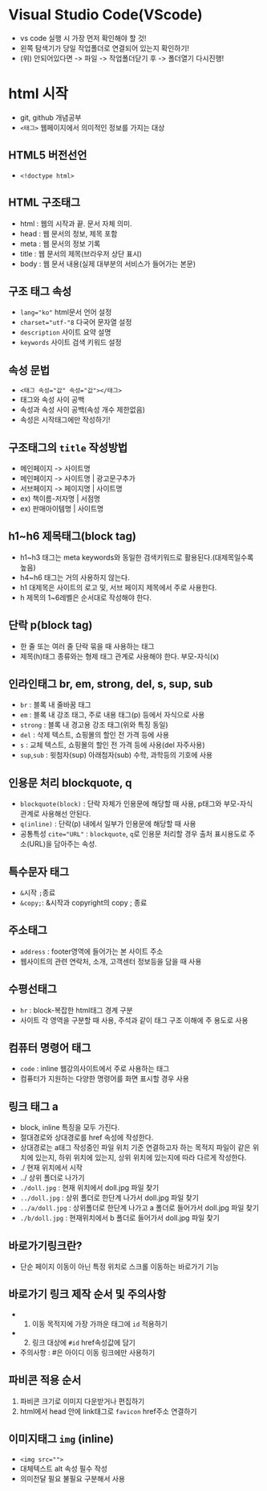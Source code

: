 # Visual Studio Code(VScode)
* vs code 실행 시 가장 먼저 확인해야 할 것!
* 왼쪽 탐색기가 당일 작업폴더로 연결되어 있는지 확인하기!
* (위) 안되어있다면 -> 파일 -> 작업폴더닫기 후 -> 폴더열기 다시진행!
# html 시작
* git, github 개념공부
* `<태그>` 웹페이지에서 의미적인 정보를 가지는 대상
## HTML5 버전선언
* `<!doctype html>`
## HTML 구조태그
* html : 웹의 시작과 끝. 문서 자체 의미.
* head : 웹 문서의 정보, 제목 포함
* meta : 웹 문서의 정보 기록
* title : 웹 문서의 제목(브라우저 상단 표시)
* body : 웹 문서 내용(실제 대부분의 서비스가 들어가는 본문)
## 구조 태그 속성
* `lang="ko"` html문서 언어 설정
* `charset="utf-"8` 다국어 문자열 설정
* `description` 사이트 요약 설명
* `keywords` 사이트 검색 키워드 설정
## 속성 문법
* `<태그 속성="값" 속성="값"></태그>`
* 태그와 속성 사이 공백
* 속성과 속성 사이 공백(속성 개수 제한없음)
* 속성은 시작태그에만 작성하기!
## 구조태그의 `title` 작성방법
* 메인페이지 -> 사이트명
* 메인페이지 -> 사이트명 | 광고문구추가
* 서브페이지 -> 페이지명 | 사이트명
* ex) 책이름-저자명 | 서점명
* ex) 판매아이템명 | 사이트명
## h1~h6 제목태그(block tag)
* h1~h3 태그는 meta keywords와 동일한 검색키워드로 활용된다.(대제목일수록 높음)
* h4~h6 태그는 거의 사용하지 않는다.
* h1 대제목은 사이트의 로고 및, 서브 페이지 제목에서 주로 사용한다.
* h 제목의 1~6레벨은 순서대로 작성해야 한다.
## 단락 p(block tag)
* 한 줄 또는 여러 줄 단락 묶을 때 사용하는 태그
* 제목(h)태그 종류와는 형제 태그 관계로 사용해야 한다. 부모-자식(x)
## 인라인태그 br, em, strong, del, s, sup, sub
* `br` : 블록 내 줄바꿈 태그
* `em` : 블록 내 강조 태그, 주로 내용 태그(p) 등에서 자식으로 사용
* `strong` : 블록 내 경고용 강조 태그(위와 특징 동일)
* `del` : 삭제 텍스트, 쇼핑몰의 할인 전 가격 등에 사용
* `s` : 교체 텍스트, 쇼핑몰의 할인 전 가격 등에 사용(del 자주사용)
* `sup`,`sub` : 윗첨자(sup) 아래첨자(sub) 수학, 과학등의 기호에 사용
## 인용문 처리 blockquote, q
* `blockquote(block)` : 단락 자체가 인용문에 해당할 때 사용, p태그와 부모-자식 관계로 사용해선 안된다.
* `q(inline)` : 단락(p) 내에서 일부가 인용문에 해당할 때 사용
* 공통특성 `cite="URL"` : `blockquote`, `q`로 인용문 처리할 경우 출처 표시용도로 주소(URL)을 담아주는 속성.
## 특수문자 태그
* `&`시작 `;`종료
* `&copy;`: &시작과 copyright의 copy ; 종료
## 주소태그
* `address` : footer영역에 들어가는 본 사이트 주소
* 웹사이트의 관련 연락처, 소개, 고객센터 정보등을 담을 때 사용
## 수평선태그
* `hr` : block-복잡한 html태그 경계 구분
* 사이트 각 영역을 구분할 때 사용, 주석과 같이 태그 구조 이해에 주 용도로 사용
## 컴퓨터 명령어 태그
* `code` : inline 웹강의사이트에서 주로 사용하는 태그
* 컴퓨터가 지원하는 다양한 명령어를 화면 표시할 경우 사용
## 링크 태그 a
* block, inline 특징을 모두 가진다.
* 절대경로와 상대경로를 href 속성에 작성한다.
* 상대경로는 a태그 작성중인 파일 위치 기준 연결하고자 하는 목적지 파일이 같은 위치에 있는지, 하위 위치에 있는지, 상위 위치에 있는지에 따라 다르게 작성한다.
* ./ 현재 위치에서 시작
* ../ 상위 폴더로 나가기
* `./doll.jpg` : 현재 위치에서 doll.jpg 파일 찾기
* `../doll.jpg` : 상위 폴더로 한단계 나가서 doll.jpg 파일 찾기
* `../a/doll.jpg` : 상위폴더로 한단계 나가고 a 폴더로 들어가서 doll.jpg 파일 찾기
* `./b/doll.jpg` : 현재위치에서 b 폴더로 들어가서 doll.jpg 파일 찾기
## 바로가기링크란?
* 단순 페이지 이동이 아닌 특정 위치로 스크롤 이동하는 바로가기 기능
## 바로가기 링크 제작 순서 및 주의사항
* 1. 이동 목적지에 가장 가까운 태그에 `id` 적용하기
* 2. 링크 대상에 `#id` href속성값에 담기
* 주의사항 : #은 아이디 이동 링크에만 사용하기
## 파비콘 적용 순서
1. 파비콘 크기로 이미지 다운받거나 편집하기
2. html에서 head 안에 link태그로 `favicon` href주소 연결하기
## 이미지태그 `img` (inline)
* `<img src="">`
* 대체텍스트 alt 속성 필수 작성
* 의미전달 필요 불필요 구분해서 사용